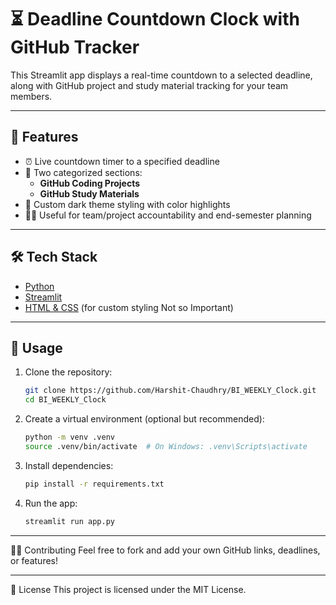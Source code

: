 # ⏳ Deadline Countdown Clock with GitHub Tracker

This Streamlit app displays a real-time countdown to a selected deadline, along with GitHub project and study material tracking for your team members.

---

## 🚀 Features

- ⏰ Live countdown timer to a specified deadline
- 🧠 Two categorized sections:
  - **GitHub Coding Projects**
  - **GitHub Study Materials**
- 🎨 Custom dark theme styling with color highlights
- 👨‍💻 Useful for team/project accountability and end-semester planning

---

## 🛠️ Tech Stack

- [Python](https://www.python.org/)
- [Streamlit](https://streamlit.io/)
- [HTML & CSS](https://developer.mozilla.org/en-US/docs/Web/HTML) (for custom styling Not so Important)

---

## 🧾 Usage

1. Clone the repository:

    ```bash
    git clone https://github.com/Harshit-Chaudhry/BI_WEEKLY_Clock.git
    cd BI_WEEKLY_Clock
    ```

2. Create a virtual environment (optional but recommended):

    ```bash
    python -m venv .venv
    source .venv/bin/activate  # On Windows: .venv\Scripts\activate
    ```

3. Install dependencies:

    ```bash
    pip install -r requirements.txt
    ```

4. Run the app:

    ```bash
    streamlit run app.py
    ```

---

🧑‍🏫 Contributing
Feel free to fork and add your own GitHub links, deadlines, or features!

---

📄 License
This project is licensed under the MIT License.
